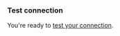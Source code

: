 ### Test connection
You're ready to [test your connection](https://auth0.com/docs/dashboard/guides/connections/test-connections-social).
